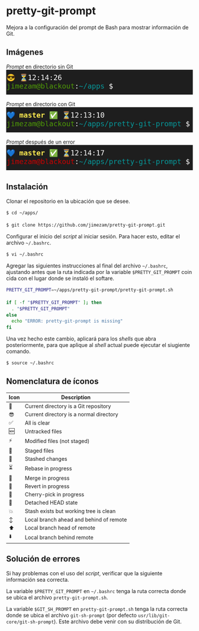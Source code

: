 # pretty-git-prompt

Mejora a la configuración del prompt de Bash para mostrar información de Git.

## Imágenes

_Prompt_ en directorio sin Git
![Directorio sin Git](docs/images/prompt-without-git.png)

_Prompt_ en directorio con Git
![Directorio con Git](docs/images/prompt-with-git.png)

_Prompt_ después de un error
![Directorio sin Git](docs/images/prompt-with-error.png)

## Instalación

Clonar el repositorio en la ubicación que se desee.

``` bash
$ cd ~/apps/

$ git clone https://github.com/jimezam/pretty-git-prompt.git
```

Configurar el inicio del _script_ al iniciar sesión.  Para hacer esto, editar el archivo `~/.bashrc`.

``` bash
$ vi ~/.bashrc
```

Agregar las siguientes instrucciones al final del archivo `~/.bashrc`, ajustando antes que la ruta indicada por la variable `$PRETTY_GIT_PROMPT` coin cida con el lugar donde se instaló el softare.

``` bash
PRETTY_GIT_PROMPT=~/apps/pretty-git-prompt/pretty-git-prompt.sh

if [ -f "$PRETTY_GIT_PROMPT" ]; then
  . "$PRETTY_GIT_PROMPT"
else
  echo "ERROR: pretty-git-prompt is missing"
fi
```

Una vez hecho este cambio, aplicará para los _shells_ que abra posteriormente, para que aplique al _shell_ actual puede ejecutar el siugiente comando.

``` bash
$ source ~/.bashrc
```

## Nomenclatura de íconos

| Icon | Description |
|---|---|
| 💙 | Current directory is a Git repository |
| 😎 | Current directory is a normal directory |
| ✅ | All is clear |
| 🆕 | Untracked files |
| ⚡ | Modified files (not staged) |
| 🔄 | Staged files |
| 💾 | Stashed changes |
| ⏳ | Rebase in progress |
| 🚧 | Merge in progress |
| 🔁 | Revert in progress |
| 🍒 | Cherry-pick in progress |
| 🚫 | Detached HEAD state |
| 💥 | Stash exists but working tree is clean |
| ↕️ | Local branch ahead and behind of remote |
| ⬆️ | Local branch head of remote |
| ⬇️ | Local branch behind remote |

## Solución de errores

Si hay problemas con el uso del _script_, verificar que la siguiente información sea correcta.

La variable `$PRETTY_GIT_PROMPT` en `~/.bashrc` tenga la ruta correcta donde se ubica el archivo `pretty-git-prompt.sh`.

La variable `$GIT_SH_PROMPT` en `pretty-git-prompt.sh` tenga la ruta correcta donde se ubica el archivo `git-sh-prompt` (por defecto `usr/lib/git-core/git-sh-prompt`).  Este archivo debe venir con su distribución de Git.

